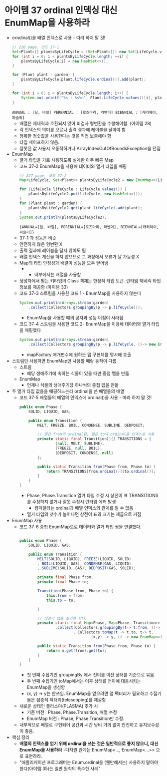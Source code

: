 # 아이템 37 ordinal 인덱싱 대신 EnumMap을 사용하라
- orndinal()을 배열 인덱스로 사용 - 따라 하지 말 것!
    ```java
    // 226 page. 코드 37-1
    Set<Plant>[] plantsByLifeCycle = (Set<Plant>[]) new Set[LifeCycle.values().length];
    for (int i = 0; i < plantsByLifeCycle.length; ++i) {
        plantsByLifeCycle[i] = new HashSet<>();
    }
    
    for (Plant plant : garden) {
        plantsByLifeCycle[plant.lifeCycle.ordinal()].add(plant);
    }
    
    for (int i = 0; i < plantsByLifeCycle.length; i++) {
        System.out.printf("%s : %s%n", Plant.LifeCycle.values()[i], plantsByLifeCycle[i]);
    }
    ```
    `ANNUAL : [딜, 바질]
     PERENNIAL : [로즈마리, 라벤더]
     BIENNIAL : [캐러웨이, 파슬리]`
    - 배열은 제네릭과 호환되지 않아 비검사 형변환을 수행해야함. (아이템 28)
    - 각 인덱스의 의미를 모르니 출력 결과에 레이블을 달아야 함
    - 정확한 정숫값을 사용한다는 것을 직접 보증해야 함
    - 타입 세이프하지 않음. 
    - 잘못된 값 사용시 오동작하거나 ArrayIndexOutOfBoundsException을 던짐
- EnumMap
    - 열거 타입을 기로 사용하도록 설계한 아주 빠른 Map
    - 코드 37-2 EnumMap을 사용해 데이터와 열거 타입을 매핑     
        ```java
        // 227 page, 코드 37-2
        Map<LifeCycle, Set<Plant>> plantsByLifeCycle2 = new EnumMap<>(LifeCycle.class);

        for (LifeCycle lifeCycle : LifeCycle.values()) {
            plantsByLifeCycle2.put(lifeCycle, new HashSet<>());
        }
        for (Plant plant : garden) {
            plantsByLifeCycle2.get(plant.lifeCycle).add(plant);
        }
        System.out.println(plantsByLifeCycle2);

        ```
        `{ANNUAL=[딜, 바질], PERENNIAL=[로즈마리, 라벤더], BIENNIAL=[캐러웨이, 파슬리]}`
    - 37-1 과 성능은 비슷
    - 안전하지 않은 형변환 X
    - 출력 결과에 레이블을 달지 않아도 됨
    - 배열 인덱스 계산을 하지 않으므로 그 과정에서 오류가 날 가능성 X
    - Map의 타입 안정성과 배열이 성능을 모두 얻어냄
        - - 내부에서는 배열을 사용함
    - 생성자에서 받는 키타입의 Class 객체는 한정적 타입 토큰. 런타임 제네릭 타입 정보를 제공함 (아이템 33)        
    - 코드 37-3 스트림을 사용한 코드 1 - EnumMap을 사용하지 않는다
        ```java
        System.out.println(Arrays.stream(garden)
            .collect(Collectors.groupingBy(p -> p.lifeCycle)));
        ```
        - EnumMap을 사용할 때의 공자과 성능 이점이 사라짐
    - 코드 37-4 스트림을 사용한 코드 2- EnumMap을 이용해 데이터와 열거 타입을 매핑했다
        ```java
        System.out.println(Arrays.stream(garden)
            .collect(Collectors.groupingBy(p -> p.lifeCycle, ()-> new EnumMap<>(LifeCycle.class), toSet())));
        ```    
        - mapFactory 매개변수에 원하는 맵 구현체를 명시해 호출
- 스트림만 사용하면 EnumMap만 사용할 때랑 동작이 다름
    - 스트림
        - 해당 생애주기에 속하는 식물이 있을 때만 중첩 맵을 만듦
    - EnumMap
        - 언제나 식물의 생애주기당 하나씩의 중첩 맵을 만듦        
- 두 열거 타입 값들을 매핑하느는라 ordinal을 쓴 배열들의 배열
    - 코드 37-5 배열들의 배열의 인덱스에 ordinal()을 사용 - 따라 하지 말 것!
        ```java
        public enum Phase {
            SOLID, LIQUID, GAS;
        
            public enum Transition {
                MELT, FREEZE, BOIL, CONDENSE, SUBLIME, DEDPOSIT;
        
                // 행은 from의 ordinal을, 열은 to의 ordinal을 인덱스로 사용
                private static final Transition[][] TRANSITIONS = {
                        {null, MELT, SUBLIME},
                        {FREEZE, null, BOIL},
                        {DEDPOSIT, CONDENSE, null}
                };
        
                public static Transition from(Phase from, Phase to) {
                    return TRANSITIONS[from.ordinal()][to.ordinal()];
                }
            }
        }
        ```
        - Phase, Phase.Transition 열거 타입 수정 시 상전이 표 TRANSITIONS를 수정하지 않거나 잘못 수정시 런타임 에러 발생
           - 컴파일러는 ordinal과 배열 인덱스의 관계를 알 수 없음
        - 열거 타입의 갯수가 늘어나면 상전이 표의 크기는 제곱으로 커짐
- EnumMap 사용
    - 코드 37-6 중첩 EnumMap으로 데이터와 열거 타입 쌍을 연결했다.
        ```java
        
        public enum Phase {
            SOLID, LIQUID, GAS;
        
            public enum Transition {
                MELT(SOLID, LIQUID), FREEZE(LIQUID, SOLID)
                , BOIL(LIQUID, GAS), CONDENSE(GAS, LIQUID)
                , SUBLIME(SOLID, GAS), DEDPOSIT(GAS, SOLID);
        
                private final Phase from;
                private final Phase to;
        
                Transition(Phase from, Phase to) {
                    this.from = from;
                    this.to = to;
        
                }
        
                // 상전이 맵을 초기화 한다.
                private static final Map<Phase, Map<Phase, Transition>> m = Stream.of(values())
                        .collect(Collectors.groupingBy(t-> t.from, ()-> new EnumMap<>(Phase.class)
                                , Collectors.toMap(t -> t.to, t-> t,
                                        (x,y) -> y, () -> new EnumMap<>(Phase.class))));
        
                public static Transition from(Phase from, Phase to) {
                    return m.get(from).get(to);
                }
            }
        }
        ```       
        - 첫 번째 수집기인 groupingBy 에서 전이를 이전 상태를 기준으로 묶음
        - 두 번째 수집기인 toMap에서는 이후 상태를 전이에 대응시키는 EnumMap을 생성함
        - (x, y) -> y는 안쓰임. EnumMap을 얻으려면 맵 팩터리가 필요하고 수집기들은 점층적 팩터리(telescoping)를 제공함
    - 새로운 상태인 플라스마(PLASMA) 추가 시 
        - 기존 버전 : Phase, Phase.Transition, 배열 수정
        - EnumMap 버전 : Phase, Phase.Transition만 수정.                 
    - 내부적으로 배열로 구현되어 공간과 시간 낭비 거의 없이 안전하고 유지보수성이 좋음.
- 핵심 정리
    - **배열의 인덱스를 얻기 위해 ordinal을 쓰는 것은 일반적으로 좋지 않으니, 대신 EnumMap을 사용하라**
    -다차원 관계는 EnumMap<..., EnumMap<...>> 으로 표현하라. 
    - "애플리케이션 프로그래머는 Enum.ordinal을 (웬만해서는) 사용하지 말아야 한다(아이템 35)는 일반 원칙의 특수한 사례"  